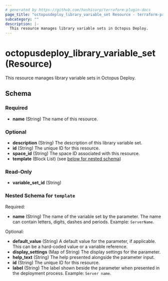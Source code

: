 ```yaml
---
# generated by https://github.com/hashicorp/terraform-plugin-docs
page_title: "octopusdeploy_library_variable_set Resource - terraform-provider-octopusdeploy"
subcategory: ""
description: |-
  This resource manages library variable sets in Octopus Deploy.
---
```


# octopusdeploy_library_variable_set (Resource)

This resource manages library variable sets in Octopus Deploy.



<!-- schema generated by tfplugindocs -->
## Schema

### Required

- **name** (String) The name of this resource.

### Optional

- **description** (String) The description of this library variable set.
- **id** (String) The unique ID for this resource.
- **space_id** (String) The space ID associated with this resource.
- **template** (Block List) (see [below for nested schema](#nestedblock--template))

### Read-Only

- **variable_set_id** (String)

<a id="nestedblock--template"></a>
### Nested Schema for `template`

Required:

- **name** (String) The name of the variable set by the parameter. The name can contain letters, digits, dashes and periods. Example: `ServerName`.

Optional:

- **default_value** (String) A default value for the parameter, if applicable. This can be a hard-coded value or a variable reference.
- **display_settings** (Map of String) The display settings for the parameter.
- **help_text** (String) The help presented alongside the parameter input.
- **id** (String) The unique ID for this resource.
- **label** (String) The label shown beside the parameter when presented in the deployment process. Example: `Server name`.



